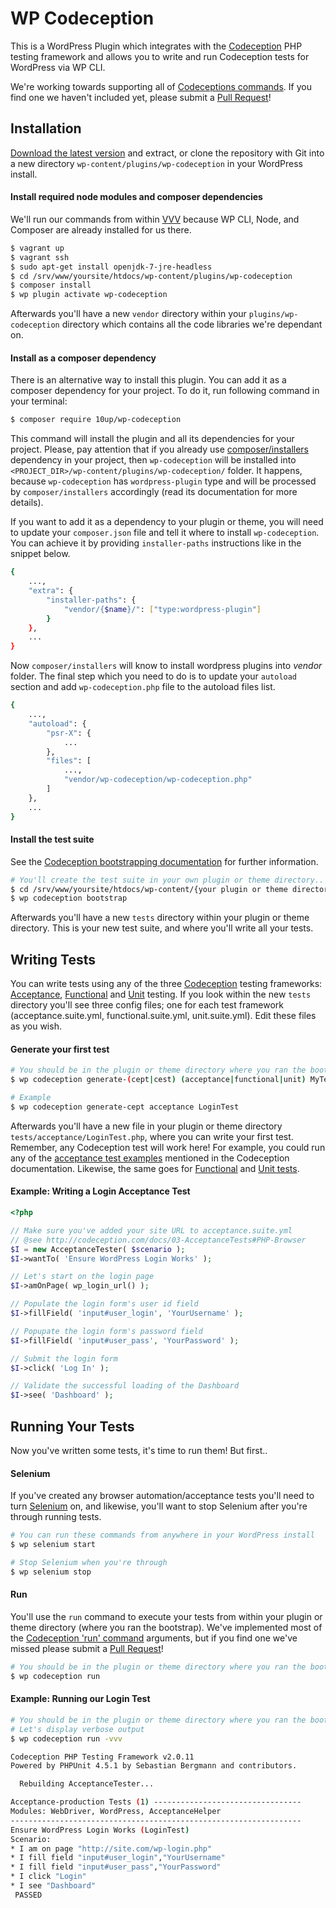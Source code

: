 # WP Codeception
This is a WordPress Plugin which integrates with the [Codeception](http://codeception.com/) PHP testing framework and allows you to write and run Codeception tests for WordPress via WP CLI.

We're working towards supporting all of [Codeceptions commands](http://codeception.com/docs/reference/Commands). If you find one we haven't included yet, please submit a [Pull Request](https://github.com/10up/wp-codeception/pulls)!

## Installation
[Download the latest version](https://github.com/10up/wp-codeception/archive/master.zip) and extract, or clone the repository with Git into a new directory `wp-content/plugins/wp-codeception` in your WordPress install.

#### Install required node modules and composer dependencies

We'll run our commands from within [VVV](https://github.com/Varying-Vagrant-Vagrants/VVV) because WP CLI, Node, and Composer are already installed for us there.

```Bash
$ vagrant up
$ vagrant ssh
$ sudo apt-get install openjdk-7-jre-headless
$ cd /srv/www/yoursite/htdocs/wp-content/plugins/wp-codeception
$ composer install
$ wp plugin activate wp-codeception
```

Afterwards you'll have a new `vendor` directory within your `plugins/wp-codeception` directory which contains all the code libraries we're dependant on.

#### Install as a composer dependency

There is an alternative way to install this plugin. You can add it as a composer dependency for your project. To do it, run following command in your terminal:

```Bash
$ composer require 10up/wp-codeception
```

This command will install the plugin and all its dependencies for your project. Please, pay attention that if you already use [composer/installers](https://github.com/composer/installers) dependency in your project, then `wp-codeception` will be installed into `<PROJECT_DIR>/wp-content/plugins/wp-codeception/` folder. It happens, because `wp-codeception` has `wordpress-plugin` type and will be processed by `composer/installers` accordingly (read its documentation for more details).

If you want to add it as a dependency to your plugin or theme, you will need to update your `composer.json` file and tell it where to install `wp-codeception`. You can achieve it by providing `installer-paths` instructions like in the snippet below.

```Bash
{
    ...,
    "extra": {
        "installer-paths": {
            "vendor/{$name}/": ["type:wordpress-plugin"]
        }
    },
    ...
}
```

Now `composer/installers` will know to install wordpress plugins into *vendor* folder. The final step which you need to do is to update your `autoload` section and add `wp-codeception.php` file to the autoload files list.

```Bash
{
    ...,
    "autoload": {
        "psr-X": {
            ...
        },
        "files": [
            ...,
            "vendor/wp-codeception/wp-codeception.php"
        ]
    },
    ...
}
```

#### Install the test suite

See the [Codeception bootstrapping documentation](http://codeception.com/docs/reference/Commands#Bootstrap) for further information.

```Bash
# You'll create the test suite in your own plugin or theme directory..
$ cd /srv/www/yoursite/htdocs/wp-content/{your plugin or theme directory}
$ wp codeception bootstrap
```

Afterwards you'll have a new `tests` directory within your plugin or theme directory. This is your new test suite, and where you'll write all your tests.

## Writing Tests
You can write tests using any of the three [Codeception](http://codeception.com/) testing frameworks: [Acceptance](http://codeception.com/docs/03-AcceptanceTests), [Functional](http://codeception.com/docs/04-FunctionalTests) and [Unit](http://codeception.com/docs/05-UnitTests) testing. If you look within the new `tests` directory you'll see three config files; one for each test framework (acceptance.suite.yml, functional.suite.yml, unit.suite.yml). Edit these files as you wish.

#### Generate your first test
```Bash
# You should be in the plugin or theme directory where you ran the bootstrap
$ wp codeception generate-(cept|cest) (acceptance|functional|unit) MyTestName

# Example
$ wp codeception generate-cept acceptance LoginTest
```

Afterwards you'll have a new file in your plugin or theme directory `tests/acceptance/LoginTest.php`, where you can write your first test. Remember, any Codeception test will work here! For example, you could run any of the [acceptance test examples](http://codeception.com/docs/03-AcceptanceTests) mentioned in the Codeception documentation. Likewise, the same goes for [Functional](http://codeception.com/docs/04-FunctionalTests) and [Unit tests](http://codeception.com/docs/05-UnitTests).

#### Example: Writing a Login Acceptance Test
```PHP
<?php

// Make sure you've added your site URL to acceptance.suite.yml
// @see http://codeception.com/docs/03-AcceptanceTests#PHP-Browser
$I = new AcceptanceTester( $scenario );
$I->wantTo( 'Ensure WordPress Login Works' );

// Let's start on the login page
$I->amOnPage( wp_login_url() );

// Populate the login form's user id field
$I->fillField( 'input#user_login', 'YourUsername' );

// Popupate the login form's password field
$I->fillField( 'input#user_pass', 'YourPassword' );

// Submit the login form
$I->click( 'Log In' );

// Validate the successful loading of the Dashboard
$I->see( 'Dashboard' );
```

## Running Your Tests
Now you've written some tests, it's time to run them! But first..

#### Selenium
If you've created any browser automation/acceptance tests you'll need to turn [Selenium](http://www.seleniumhq.org/) on, and likewise, you'll want to stop Selenium after you're through running tests.

```Bash
# You can run these commands from anywhere in your WordPress install
$ wp selenium start

# Stop Selenium when you're through
$ wp selenium stop
```

#### Run
You'll use the `run` command to execute your tests from within your plugin or theme directory (where you ran the bootstrap). We've implemented most of the [Codeception 'run' command](http://codeception.com/docs/reference/Commands#Run) arguments, but if you find one we've missed please submit a [Pull Request](https://github.com/10up/wp-codeception/pulls)!

```Bash
# You should be in the plugin or theme directory where you ran the bootstrap
$ wp codeception run
```

#### Example: Running our Login Test
```Bash
# You should be in the plugin or theme directory where you ran the bootstrap
# Let's display verbose output
$ wp codeception run -vvv

Codeception PHP Testing Framework v2.0.11
Powered by PHPUnit 4.5.1 by Sebastian Bergmann and contributors.

  Rebuilding AcceptanceTester...

Acceptance-production Tests (1) ---------------------------------
Modules: WebDriver, WordPress, AcceptanceHelper
-----------------------------------------------------------------
Ensure WordPress Login Works (LoginTest)
Scenario:
* I am on page "http://site.com/wp-login.php"
* I fill field "input#user_login","YourUsername"
* I fill field "input#user_pass","YourPassword"
* I click "Login"
* I see "Dashboard"
 PASSED
```
